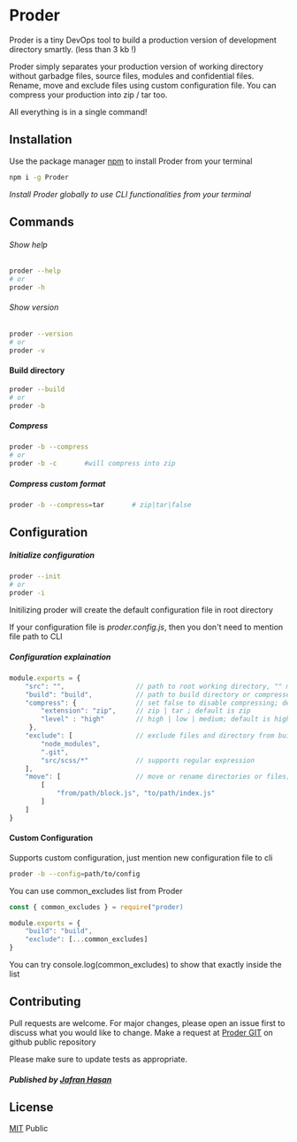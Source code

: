 # Proder

Proder is a tiny DevOps tool to build a production version of development directory smartly. (less than 3 kb !)

Proder simply separates your production version of working directory without garbadge files, source files, modules and confidential files. Rename, move and exclude files using custom configuration file. You can compress your production into zip / tar too. 

All everything is in a single command!

## Installation

Use the package manager [npm](https://www.npmjs.com) to install Proder from your terminal

```bash
npm i -g Proder
```
*Install Proder globally to use CLI functionalities from your terminal*

## Commands

###### Show help
```bash
proder --help
# or
proder -h
```

###### Show version
```bash
proder --version
# or
proder -v
```

#### Build directory
```bash
proder --build
# or
proder -b
```

##### Compress
```bash
proder -b --compress
# or
proder -b -c       #will compress into zip
```

##### Compress custom format
```bash
proder -b --compress=tar       # zip|tar|false
```

## Configuration

##### Initialize configuration
```bash
proder --init
# or
proder -i
```
Initilizing proder will create the default configuration file in root directory

If your configuration file is *proder.config.js*, then you don't need to mention file path to CLI


##### Configuration explaination
```javascript
module.exports = {
    "src": "",                  // path to root working directory, "" means current directory; default is ""
    "build": "build",           // path to build directory or compressed file name; default is current directory name
    "compress": {               // set false to disable compressing; default is true
        "extension": "zip",     // zip | tar ; default is zip
        "level" : "high"        // high | low | medium; default is high
     },
    "exclude": [                // exclude files and directory from build; default is []
        "node_modules",
        ".git",
        "src/scss/*"            // supports regular expression
    ],          
    "move": [                   // move or rename directories or files; default is []
        [
            "from/path/block.js", "to/path/index.js"
        ] 
    ]              
}
```
#### Custom Configuration

Supports custom configuration, just mention new configuration file to cli
```bash
proder -b --config=path/to/config
``` 
You can use common_excludes list from Proder

```javascript
const { common_excludes } = require("proder) 

module.exports = { 
    "build": "build",
    "exclude": [...common_excludes]
}
```
You can try console.log(common_excludes) to show that exactly inside the list

## Contributing
Pull requests are welcome. For major changes, please open an issue first to discuss what you would like to change.
Make a request at [Proder GIT](https://github.com/appdets/proder) on github public repository

Please make sure to update tests as appropriate.
##### Published by [Jafran Hasan](https://fb.com/IamJafran) 

## License
[MIT](https://choosealicense.com/licenses/mit/) Public